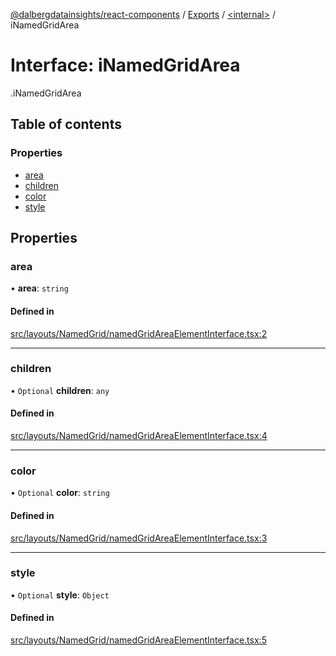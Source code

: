 [@dalbergdatainsights/react-components](../README.md) / [Exports](../modules.md) / [<internal\>](../modules/internal_.md) / iNamedGridArea

# Interface: iNamedGridArea

[<internal>](../modules/internal_.md).iNamedGridArea

## Table of contents

### Properties

- [area](internal_.iNamedGridArea.md#area)
- [children](internal_.iNamedGridArea.md#children)
- [color](internal_.iNamedGridArea.md#color)
- [style](internal_.iNamedGridArea.md#style)

## Properties

### area

• **area**: `string`

#### Defined in

[src/layouts/NamedGrid/namedGridAreaElementInterface.tsx:2](https://github.com/DalbergDataInsights/react-components/blob/7951db8/src/layouts/NamedGrid/namedGridAreaElementInterface.tsx#L2)

___

### children

• `Optional` **children**: `any`

#### Defined in

[src/layouts/NamedGrid/namedGridAreaElementInterface.tsx:4](https://github.com/DalbergDataInsights/react-components/blob/7951db8/src/layouts/NamedGrid/namedGridAreaElementInterface.tsx#L4)

___

### color

• `Optional` **color**: `string`

#### Defined in

[src/layouts/NamedGrid/namedGridAreaElementInterface.tsx:3](https://github.com/DalbergDataInsights/react-components/blob/7951db8/src/layouts/NamedGrid/namedGridAreaElementInterface.tsx#L3)

___

### style

• `Optional` **style**: `Object`

#### Defined in

[src/layouts/NamedGrid/namedGridAreaElementInterface.tsx:5](https://github.com/DalbergDataInsights/react-components/blob/7951db8/src/layouts/NamedGrid/namedGridAreaElementInterface.tsx#L5)
